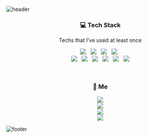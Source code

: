 ![header](https://capsule-render.vercel.app/api?type=egg&color=timeGradient&height=300&section=header&text=🤯&nbsp;su수린rin&nbsp;🤯&fontSize=50&fontColor=ffffff&animation=twinkling)
<br>
<h3 align="center">💻 Tech Stack</h3>

<p align="center">Techs that I've used at least once</p>

<p align="center">
<img src="https://img.shields.io/badge/Java-007396?style=flat-square&logo=Java&logoColor=white"/></a>&nbsp;&nbsp;
<img src="https://img.shields.io/badge/JavaScript-F7DF1E?style=flat-square&logo=JavaScript&logoColor=white"/></a>&nbsp;&nbsp;
<img src="https://img.shields.io/badge/C-A8B9CC?style=flat-square&logo=C&logoColor=white"/></a>&nbsp;&nbsp;
<img src="https://img.shields.io/badge/Python-3776AB?style=flat-square&logo=Python&logoColor=white"/></a>&nbsp;&nbsp;
<br>
<img src="https://img.shields.io/badge/Spring-6DB33F?style=flat-square&logo=Spring&logoColor=white"/></a>&nbsp;&nbsp;
<img src="https://img.shields.io/badge/Spring%20Boot-6DB33F?style=flat-square&logo=Spring%20Boot&logoColor=white"/></a>&nbsp;&nbsp;
<img src="https://img.shields.io/badge/React-61DAFB?style=flat-square&logo=React&logoColor=white"/></a>&nbsp;&nbsp;
<img src="https://img.shields.io/badge/Redux-764ABC?style=flat-square&logo=Redux&logoColor=white"/></a>&nbsp;&nbsp;
<img src="https://img.shields.io/badge/Vue\.js-4FC08D?style=flat-square&logo=Vue%2Ejs&logoColor=white"/></a>&nbsp;&nbsp;
<img src="https://img.shields.io/badge/Django-092E20?style=flat-square&logo=Django&logoColor=white"/></a>
</p>
<br>
<h3 align="center">👻 Me</h3>

<p align="center">
<a href="https://www.notion.so/marblegiraffe/9fb44ced11df417daa1f426e52fbfbd0"><img src="https://img.shields.io/badge/Notion-000000?style=flat-square&logo=Notion&logoColor=white"/></a><br>
<img src="https://img.shields.io/badge/Gmail_:_soooolin961205@gmail.com-EA4335?style=flat-square&logo=Gmail&logoColor=white"/></a><br>
<img src="https://img.shields.io/badge/Naver_:_marble__giraffe@naver.com-03C75A?style=flat-square&logo=Naver&logoColor=white"/></a><br>
<img src="https://img.shields.io/badge/Instagram_:_marblegiraffe-E4405F?style=flat-square&logo=Instagram&logoColor=white"/></a>
</p>

![footer](https://capsule-render.vercel.app/api?type=egg&color=timeGradient&section=footer)

